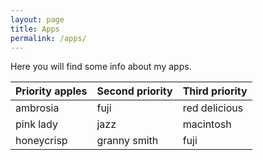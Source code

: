 ```yaml
---
layout: page
title: Apps
permalink: /apps/
---
```


Here you will find some info about my apps.

| Priority apples | Second priority | Third priority |
|-------|--------|---------|
| ambrosia | fuji | red delicious |
| pink lady | jazz | macintosh |
| honeycrisp | granny smith | fuji |
